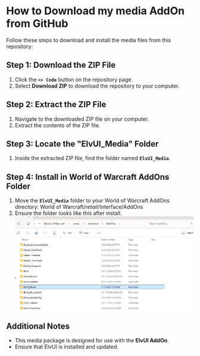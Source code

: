 # How to Download my media AddOn from GitHub

Follow these steps to download and install the media files from this repository:

## Step 1: Download the ZIP File
1. Click the **`<> Code`** button on the repository page.
2. Select **Download ZIP** to download the repository to your computer.

## Step 2: Extract the ZIP File
1. Navigate to the downloaded ZIP file on your computer.
2. Extract the contents of the ZIP file.

## Step 3: Locate the "ElvUI_Media" Folder
1. Inside the extracted ZIP file, find the folder named **`ElvUI_Media`**.

## Step 4: Install in World of Warcraft AddOns Folder
1. Move the **`ElvUI_Media`** folder to your World of Warcraft AddOns directory: World of Warcraft/_retail_/Interface/AddOns
2. Ensure the folder looks like this after install.
 ![This](Images/AddOns_Folder.png) 

 
## Additional Notes
- This media package is designed for use with the **ElvUI AddOn**.
- Ensure that ElvUI is installed and updated.
